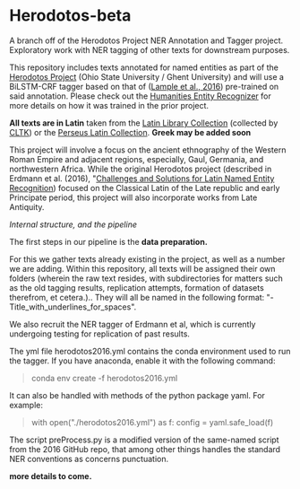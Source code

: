 # Herodotos-beta
A branch off of the Herodotos Project NER Annotation and Tagger project. 
Exploratory work with NER tagging of other texts for downstream purposes.

This repository includes texts annotated for named entities as part of the [Herodotos Project](https://u.osu.edu/herodotos/) (Ohio State University / Ghent University) and will use a BiLSTM-CRF tagger based on that of ([Lample et al., 2016](https://arxiv.org/abs/1603.01360)) pre-trained on said annotation. 
Please check out the [Humanities Entity Recognizer](https://github.com/alexerdmann/HER) for more details on how it was trained in the prior project.

**All texts are in Latin** taken from the [Latin Library Collection](https://www.thelatinlibrary.com) (collected by [CLTK](https://github.com/cltk/latin_text_latin_library)) or the [Perseus Latin Collection](http://www.perseus.tufts.edu/hopper/collection?collection=Perseus:collection:Greco-Roman).
**Greek may be added soon** 

This project will involve a focus on the ancient ethnography of the Western Roman Empire and adjacent regions, especially, Gaul, Germania, and northwestern Africa. 
While the original Herodotos project (described in Erdmann et al. (2016), "[Challenges and Solutions for Latin Named Entity Recognition](http://www.aclweb.org/anthology/W16-4012)) focused on the Classical Latin of the Late republic and early Principate period, this project will also incorporate works from Late Antiquity.

*Internal structure, and the pipeline*

The first steps in our pipeline is the **data preparation.**

For this we gather texts already existing in the project, as well as a number we are adding. 
Within this repository, all texts will be assigned their own folders (wherein the raw text resides, with subdirectories for matters such as the old tagging results, replication attempts, formation of datasets therefrom, et cetera.).. 
They will all be named in the following format: "<Author>-Title_with_underlines_for_spaces".

We also recruit the NER tagger of Erdmann et al, which is currently undergoing testing for replication of past results. 

The yml file herodotos2016.yml contains the conda environment used to run the tagger. 
If you have anaconda, enable it with the following command: 

> conda env create -f herodotos2016.yml

It can also be handled with methods of the python package yaml. For example: 

> with open("./herodotos2016.yml") as f: 
> 	config = yaml.safe_load(f)

The script preProcess.py is a modified version of the same-named script from the 2016 GitHub repo, that among other things handles the standard NER conventions as concerns punctuation. 

**more details to come.** 

